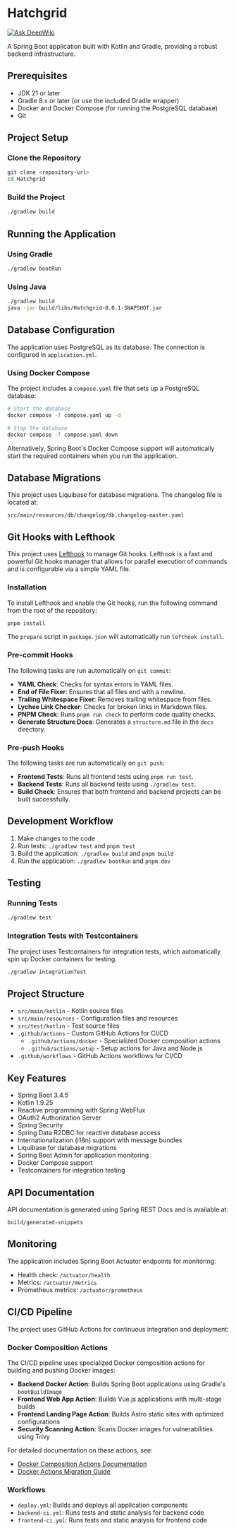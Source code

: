 # Hatchgrid

[![Ask DeepWiki](https://deepwiki.com/badge.svg)](https://deepwiki.com/dallay/hatchgrid)

A Spring Boot application built with Kotlin and Gradle, providing a robust backend infrastructure.

## Prerequisites

- JDK 21 or later
- Gradle 8.x or later (or use the included Gradle wrapper)
- Docker and Docker Compose (for running the PostgreSQL database)
- Git

## Project Setup

### Clone the Repository

```bash
git clone <repository-url>
cd Hatchgrid
```

### Build the Project

```bash
./gradlew build
```

## Running the Application

### Using Gradle

```bash
./gradlew bootRun
```

### Using Java

```bash
./gradlew build
java -jar build/libs/Hatchgrid-0.0.1-SNAPSHOT.jar
```

## Database Configuration

The application uses PostgreSQL as its database. The connection is configured in `application.yml`.

### Using Docker Compose

The project includes a `compose.yaml` file that sets up a PostgreSQL database:

```bash
# Start the database
docker compose -f compose.yaml up -d

# Stop the database
docker compose -f compose.yaml down
```

Alternatively, Spring Boot's Docker Compose support will automatically start the required containers when you run the application.

## Database Migrations

This project uses Liquibase for database migrations. The changelog file is located at:

```
src/main/resources/db/changelog/db.changelog-master.yaml
```

## Git Hooks with Lefthook

This project uses [Lefthook](https://github.com/evilmartians/lefthook) to manage Git hooks. Lefthook is a fast and powerful Git hooks manager that allows for parallel execution of commands and is configurable via a simple YAML file.

### Installation

To install Lefthook and enable the Git hooks, run the following command from the root of the repository:

```bash
pnpm install
```

The `prepare` script in `package.json` will automatically run `lefthook install`.

### Pre-commit Hooks

The following tasks are run automatically on `git commit`:

- **YAML Check**: Checks for syntax errors in YAML files.
- **End of File Fixer**: Ensures that all files end with a newline.
- **Trailing Whitespace Fixer**: Removes trailing whitespace from files.
- **Lychee Link Checker**: Checks for broken links in Markdown files.
- **PNPM Check**: Runs `pnpm run check` to perform code quality checks.
- **Generate Structure Docs**: Generates a `structure.md` file in the `docs` directory.

### Pre-push Hooks

The following tasks are run automatically on `git push`:

- **Frontend Tests**: Runs all frontend tests using `pnpm run test`.
- **Backend Tests**: Runs all backend tests using `./gradlew test`.
- **Build Check**: Ensures that both frontend and backend projects can be built successfully.

## Development Workflow

1. Make changes to the code
2. Run tests: `./gradlew test` and `pnpm test`
3. Build the application: `./gradlew build` and `pnpm build`
4. Run the application: `./gradlew bootRun` and `pnpm dev`

## Testing

### Running Tests

```bash
./gradlew test
```

### Integration Tests with Testcontainers

The project uses Testcontainers for integration tests, which automatically spin up Docker containers for testing.

```bash
./gradlew integrationTest
```

## Project Structure

- `src/main/kotlin` - Kotlin source files
- `src/main/resources` - Configuration files and resources
- `src/test/kotlin` - Test source files
- `.github/actions` - Custom GitHub Actions for CI/CD
  - `.github/actions/docker` - Specialized Docker composition actions
  - `.github/actions/setup` - Setup actions for Java and Node.js
- `.github/workflows` - GitHub Actions workflows for CI/CD

## Key Features

- Spring Boot 3.4.5
- Kotlin 1.9.25
- Reactive programming with Spring WebFlux
- OAuth2 Authorization Server
- Spring Security
- Spring Data R2DBC for reactive database access
- Internationalization (i18n) support with message bundles
- Liquibase for database migrations
- Spring Boot Admin for application monitoring
- Docker Compose support
- Testcontainers for integration testing

## API Documentation

API documentation is generated using Spring REST Docs and is available at:

```shell
build/generated-snippets
```

## Monitoring

The application includes Spring Boot Actuator endpoints for monitoring:

- Health check: `/actuator/health`
- Metrics: `/actuator/metrics`
- Prometheus metrics: `/actuator/prometheus`

## CI/CD Pipeline

The project uses GitHub Actions for continuous integration and deployment:

### Docker Composition Actions

The CI/CD pipeline uses specialized Docker composition actions for building and pushing Docker images:

- **Backend Docker Action**: Builds Spring Boot applications using Gradle's `bootBuildImage`
- **Frontend Web App Action**: Builds Vue.js applications with multi-stage builds
- **Frontend Landing Page Action**: Builds Astro static sites with optimized configurations
- **Security Scanning Action**: Scans Docker images for vulnerabilities using Trivy

For detailed documentation on these actions, see:
- [Docker Composition Actions Documentation](docs/workflows/docker-composition-actions.md)
- [Docker Actions Migration Guide](docs/workflows/docker-actions-migration-guide.md)

### Workflows

- `deploy.yml`: Builds and deploys all application components
- `backend-ci.yml`: Runs tests and static analysis for backend code
- `frontend-ci.yml`: Runs tests and static analysis for frontend code
